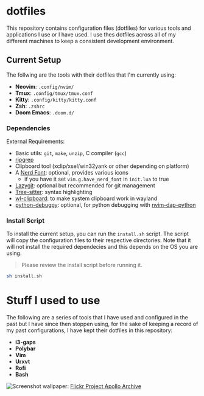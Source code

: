 # dotfiles

This repository contains configuration files (dotfiles) for various tools and
applications I use or I have used. I use thes dotfiles across all of my
different machines to keep a consistent development environment.

## Current Setup

The follwing are the tools with their dotfiles that I'm currently using:
- **Neovim**: `.config/nvim/`
- **Tmux**: `.config/tmux/tmux.conf`
- **Kitty**: `.config/kitty/kitty.conf`
- **Zsh**: `.zshrc`
- **Doom Emacs**: `.doom.d/`

### Dependencies
External Requirements:
- Basic utils: `git`, `make`, `unzip`, C compiler (`gcc`)
- [ripgrep](https://github.com/BurntSushi/ripgrep#installation)
- Clipboard tool (xclip/xsel/win32yank or other depending on platform)
- A [Nerd Font](https://www.nerdfonts.com/): optional, provides various icons
  - if you have it set `vim.g.have_nerd_font` in `init.lua` to true
- [Lazygit](https://github.com/jesseduffield/lazygit/tree/master): optional but
recommended for git management
- [Tree-sitter](https://tree-sitter.github.io/tree-sitter/): syntax highlighting
- [wl-clipboard](https://archlinux.org/packages/?name=wl-clipboard): to make
system clipboard work in wayland
- [python-debugpy](https://github.com/microsoft/debugpy): optional, for python debugging with [nvim-dap-python](https://github.com/mfussenegger/nvim-dap-python)

### Install Script
To install the current setup, you can run the `install.sh` script. The script
will copy the configuration files to their respective directories. Note that it
will not install the required dependecies and this depends on the OS you are
using.

> Please review the install script before running it.
```sh
sh install.sh
```


# Stuff I used to use

The following are a series of tools that I have used and configured in the past
but I have since then stoppen using, for the sake of keeping a record of my
past configurations, I have kept their dotfiles in this repository:
- **i3-gaps**
- **Polybar**
- **Vim**
- **Urxvt**
- **Rofi**
- **Bash**

![Screenshot](screenshot.png)
wallpaper: [Flickr Project Apollo
Archive](https://www.flickr.com/photos/projectapolloarchive/21472225870/in/album-72157658601662068/)
